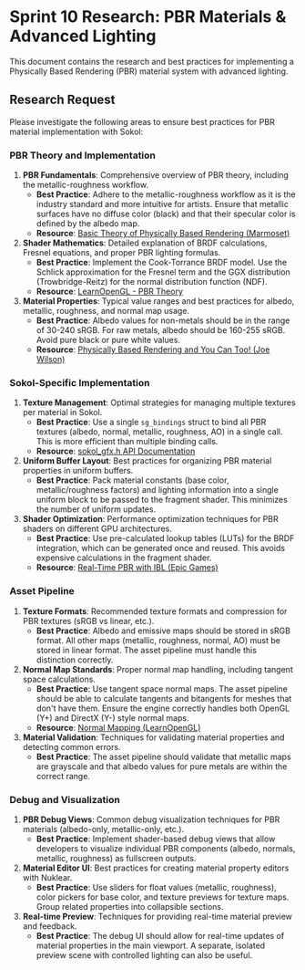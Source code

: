 # Sprint 10 Research: PBR Materials & Advanced Lighting

This document contains the research and best practices for implementing a Physically Based Rendering (PBR) material system with advanced lighting.

## Research Request

Please investigate the following areas to ensure best practices for PBR material implementation with Sokol:

### PBR Theory and Implementation
1.  **PBR Fundamentals**: Comprehensive overview of PBR theory, including the metallic-roughness workflow.
    *   **Best Practice**: Adhere to the metallic-roughness workflow as it is the industry standard and more intuitive for artists. Ensure that metallic surfaces have no diffuse color (black) and that their specular color is defined by the albedo map.
    *   **Resource**: [Basic Theory of Physically Based Rendering (Marmoset)](https://marmoset.co/posts/basic-theory-of-physically-based-rendering/)
2.  **Shader Mathematics**: Detailed explanation of BRDF calculations, Fresnel equations, and proper PBR lighting formulas.
    *   **Best Practice**: Implement the Cook-Torrance BRDF model. Use the Schlick approximation for the Fresnel term and the GGX distribution (Trowbridge-Reitz) for the normal distribution function (NDF).
    *   **Resource**: [LearnOpenGL - PBR Theory](https://learnopengl.com/PBR/Theory)
3.  **Material Properties**: Typical value ranges and best practices for albedo, metallic, roughness, and normal map usage.
    *   **Best Practice**: Albedo values for non-metals should be in the range of 30-240 sRGB. For raw metals, albedo should be 160-255 sRGB. Avoid pure black or pure white values.
    *   **Resource**: [Physically Based Rendering and You Can Too! (Joe Wilson)](https://www.joewilson.com/blog/2018/04/01/physically-based-rendering-and-you-can-too/)

### Sokol-Specific Implementation
1.  **Texture Management**: Optimal strategies for managing multiple textures per material in Sokol.
    *   **Best Practice**: Use a single `sg_bindings` struct to bind all PBR textures (albedo, normal, metallic, roughness, AO) in a single call. This is more efficient than multiple binding calls.
    *   **Resource**: [sokol_gfx.h API Documentation](https://github.com/floooh/sokol/blob/master/sokol_gfx.h#L1034)
2.  **Uniform Buffer Layout**: Best practices for organizing PBR material properties in uniform buffers.
    *   **Best Practice**: Pack material constants (base color, metallic/roughness factors) and lighting information into a single uniform block to be passed to the fragment shader. This minimizes the number of uniform updates.
3.  **Shader Optimization**: Performance optimization techniques for PBR shaders on different GPU architectures.
    *   **Best Practice**: Use pre-calculated lookup tables (LUTs) for the BRDF integration, which can be generated once and reused. This avoids expensive calculations in the fragment shader.
    *   **Resource**: [Real-Time PBR with IBL (Epic Games)](https://cdn2.unrealengine.com/Resources/files/2013SiggraphPresentationsNotes-26915738.pdf)

### Asset Pipeline
1.  **Texture Formats**: Recommended texture formats and compression for PBR textures (sRGB vs linear, etc.).
    *   **Best Practice**: Albedo and emissive maps should be stored in sRGB format. All other maps (metallic, roughness, normal, AO) must be stored in linear format. The asset pipeline must handle this distinction correctly.
2.  **Normal Map Standards**: Proper normal map handling, including tangent space calculations.
    *   **Best Practice**: Use tangent space normal maps. The asset pipeline should be able to calculate tangents and bitangents for meshes that don't have them. Ensure the engine correctly handles both OpenGL (Y+) and DirectX (Y-) style normal maps.
    *   **Resource**: [Normal Mapping (LearnOpenGL)](https://learnopengl.com/Advanced-Lighting/Normal-Mapping)
3.  **Material Validation**: Techniques for validating material properties and detecting common errors.
    *   **Best Practice**: The asset pipeline should validate that metallic maps are grayscale and that albedo values for pure metals are within the correct range.

### Debug and Visualization
1.  **PBR Debug Views**: Common debug visualization techniques for PBR materials (albedo-only, metallic-only, etc.).
    *   **Best Practice**: Implement shader-based debug views that allow developers to visualize individual PBR components (albedo, normals, metallic, roughness) as fullscreen outputs.
2.  **Material Editor UI**: Best practices for creating material property editors with Nuklear.
    *   **Best Practice**: Use sliders for float values (metallic, roughness), color pickers for base color, and texture previews for texture maps. Group related properties into collapsible sections.
3.  **Real-time Preview**: Techniques for providing real-time material preview and feedback.
    *   **Best Practice**: The debug UI should allow for real-time updates of material properties in the main viewport. A separate, isolated preview scene with controlled lighting can also be useful.
